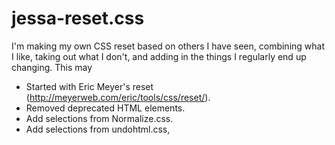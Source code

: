 # jessa-reset.css

I'm making my own CSS reset based on others I have seen, combining what I like, taking out what I don't, and adding in the things I regularly end up changing. This may

+ Started with Eric Meyer's reset (http://meyerweb.com/eric/tools/css/reset/).  
+ Removed deprecated HTML elements.
+ Add selections from Normalize.css.
+ Add selections from undohtml.css,
